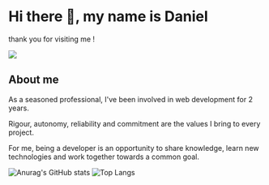 # Hi there 👋, my name is Daniel

thank you for visiting me !

![](https://media.licdn.com/dms/image/D4E16AQHV_8ixfX5_rQ/profile-displaybackgroundimage-shrink_350_1400/0/1707300163963?e=1715817600&v=beta&t=-Km1l7439LnObBPXbDN9q2LQx90kBJQq0NS8PQh1a5A)

<!--
**danielgonzalez0/danielgonzalez0** is a ✨ _special_ ✨ repository because its `README.md` (this file) appears on your GitHub profile.

Here are some ideas to get you started:

- 🔭 I’m currently working on ...
- 🌱 I’m currently learning ...
- 👯 I’m looking to collaborate on ...
- 🤔 I’m looking for help with ...
- 💬 Ask me about ...
- 📫 How to reach me: ...
- 😄 Pronouns: ...
- ⚡ Fun fact: ...
-->
## About me

As a seasoned professional, I've been involved in web development for 2 years. 

Rigour, autonomy, reliability and commitment are the values I bring to every project. 

For me, being a developer is an opportunity to share knowledge, learn new technologies and work together towards a common goal.

![Anurag's GitHub stats](https://github-readme-stats.vercel.app/api?username=danielgonzalez0&theme=omni&show_icons=true)
![Top Langs](https://github-readme-stats.vercel.app/api/top-langs/?username=danielgonzalez0&theme=omni&layout=compact)
